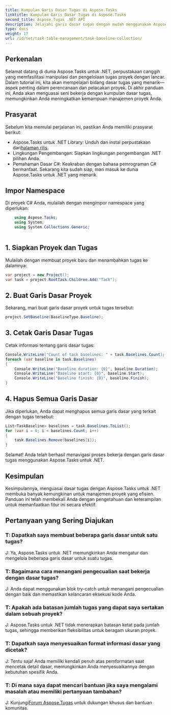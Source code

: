 ```yaml
---
title: Kumpulan Garis Dasar Tugas di Aspose.Tasks
linktitle: Kumpulan Garis Dasar Tugas di Aspose.Tasks
second_title: Aspose.Tugas .NET API
description: Jelajahi garis dasar tugas dengan mudah menggunakan Aspose.Tasks untuk .NET. Manajemen proyek yang efisien menjadi sederhana. Unduh sekarang! #Aspose.Tugas #Proyek MS
type: docs
weight: 17
url: /id/net/task-table-management/task-baseline-collection/
---
```

## Perkenalan
Selamat datang di dunia Aspose.Tasks untuk .NET, perpustakaan canggih yang memfasilitasi manipulasi dan pengelolaan tugas proyek dengan lancar. Dalam tutorial ini, kita akan mempelajari bidang dasar tugas yang menarik—aspek penting dalam perencanaan dan pelacakan proyek. Di akhir panduan ini, Anda akan menguasai seni bekerja dengan kumpulan dasar tugas, memungkinkan Anda meningkatkan kemampuan manajemen proyek Anda.
## Prasyarat
Sebelum kita memulai perjalanan ini, pastikan Anda memiliki prasyarat berikut:
-  Aspose.Tasks untuk .NET Library: Unduh dan instal perpustakaan dari[halaman rilis](https://releases.aspose.com/tasks/net/).
- Lingkungan Pengembangan: Siapkan lingkungan pengembangan .NET pilihan Anda.
- Pemahaman Dasar C#: Keakraban dengan bahasa pemrograman C# bermanfaat.
Sekarang kita sudah siap, mari masuk ke dunia Aspose.Tasks untuk .NET yang menarik.
## Impor Namespace
Di proyek C# Anda, mulailah dengan mengimpor namespace yang diperlukan:
```csharp
    using Aspose.Tasks;
    using System;
    using System.Collections.Generic;
    
```
## 1. Siapkan Proyek dan Tugas
Mulailah dengan membuat proyek baru dan menambahkan tugas ke dalamnya:
```csharp
var project = new Project();
var task = project.RootTask.Children.Add("Task");
```
## 2. Buat Garis Dasar Proyek
Sekarang, mari buat garis dasar proyek untuk tugas tersebut:
```csharp
project.SetBaseline(BaselineType.Baseline);
```
## 3. Cetak Garis Dasar Tugas
Cetak informasi tentang garis dasar tugas:
```csharp
Console.WriteLine("Count of task baselines: " + task.Baselines.Count);
foreach (var baseline in task.Baselines)
{
    Console.WriteLine("Baseline duration: {0}", baseline.Duration);
    Console.WriteLine("Baseline start: {0}", baseline.Start);
    Console.WriteLine("Baseline finish: {0}", baseline.Finish);
}
```
## 4. Hapus Semua Garis Dasar
Jika diperlukan, Anda dapat menghapus semua garis dasar yang terkait dengan tugas tersebut:
```csharp
List<TaskBaseline> baselines = task.Baselines.ToList();
for (var i = 0; i < baselines.Count; i++)
{
    task.Baselines.Remove(baselines[i]);
}
```
Selamat! Anda telah berhasil menavigasi proses bekerja dengan garis dasar tugas menggunakan Aspose.Tasks untuk .NET.
## Kesimpulan
Kesimpulannya, menguasai dasar tugas dengan Aspose.Tasks untuk .NET membuka banyak kemungkinan untuk manajemen proyek yang efisien. Panduan ini telah membekali Anda dengan pengetahuan dan keterampilan untuk memanfaatkan fitur ini secara efektif.
## Pertanyaan yang Sering Diajukan
### T: Dapatkah saya membuat beberapa garis dasar untuk satu tugas?
J: Ya, Aspose.Tasks untuk .NET memungkinkan Anda mengatur dan mengelola beberapa garis dasar untuk suatu tugas.
### T: Bagaimana cara menangani pengecualian saat bekerja dengan dasar tugas?
J: Anda dapat menggunakan blok try-catch untuk menangani pengecualian dengan baik dan memastikan kelancaran eksekusi kode Anda.
### T: Apakah ada batasan jumlah tugas yang dapat saya sertakan dalam sebuah proyek?
J: Aspose.Tasks untuk .NET tidak menerapkan batasan ketat pada jumlah tugas, sehingga memberikan fleksibilitas untuk beragam ukuran proyek.
### T: Dapatkah saya menyesuaikan format informasi dasar yang dicetak?
J: Tentu saja! Anda memiliki kendali penuh atas pemformatan saat mencetak detail dasar, memungkinkan Anda menyesuaikannya dengan kebutuhan spesifik Anda.
### T: Di mana saya dapat mencari bantuan jika saya mengalami masalah atau memiliki pertanyaan tambahan?
 J: Kunjungi[Forum Aspose.Tugas](https://forum.aspose.com/c/tasks/15) untuk dukungan khusus dan bantuan komunitas.